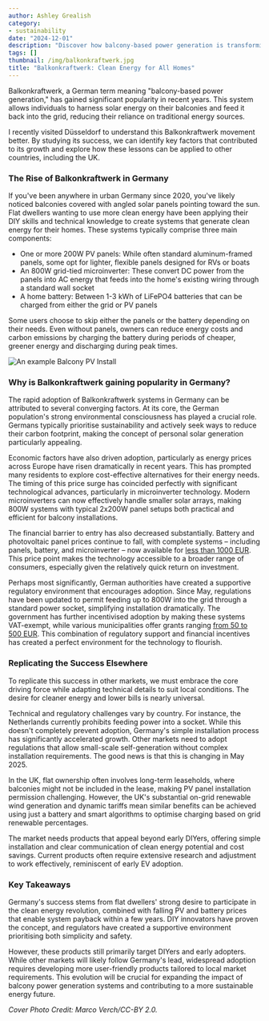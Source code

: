 ```yaml
---
author: Ashley Grealish
category:
- sustainability
date: "2024-12-01"
description: "Discover how balcony-based power generation is transforming the way households generate and consume energy."
tags: []
thumbnail: /img/balkonkraftwerk.jpg
title: "Balkonkraftwerk: Clean Energy for All Homes"
---
```


Balkonkraftwerk, a German term meaning "balcony-based power generation," has gained significant popularity in recent years. This system allows individuals to harness solar energy on their balconies and feed it back into the grid, reducing their reliance on traditional energy sources. 

I recently visited Düsseldorf to understand this Balkonkraftwerk movement better. By studying its success, we can identify key factors that contributed to its growth and explore how these lessons can be applied to other countries, including the UK.

### The Rise of Balkonkraftwerk in Germany

If you've been anywhere in urban Germany since 2020, you've likely noticed balconies covered with angled solar panels pointing toward the sun. Flat dwellers wanting to use more clean energy have been applying their DIY skills and technical knowledge to create systems that generate clean energy for their homes. These systems typically comprise three main components:

- One or more 200W PV panels: While often standard aluminum-framed panels, some opt for lighter, flexible panels designed for RVs or boats
- An 800W grid-tied microinverter: These convert DC power from the panels into AC energy that feeds into the home's existing wiring through a standard wall socket
- A home battery: Between 1-3 kWh of LiFePO4 batteries that can be charged from either the grid or PV panels

Some users choose to skip either the panels or the battery depending on their needs. Even without panels, owners can reduce energy costs and carbon emissions by charging the battery during periods of cheaper, greener energy and discharging during peak times.

![An example Balcony PV Install](/img/balkonkraftwerk.jpg)


### Why is Balkonkraftwerk gaining popularity in Germany? 

The rapid adoption of Balkonkraftwerk systems in Germany can be attributed to several converging factors. At its core, the German population's strong environmental consciousness has played a crucial role. Germans typically prioritise sustainability and actively seek ways to reduce their carbon footprint, making the concept of personal solar generation particularly appealing.

Economic factors have also driven adoption, particularly as energy prices across Europe have risen dramatically in recent years. This has prompted many residents to explore cost-effective alternatives for their energy needs. The timing of this price surge has coincided perfectly with significant technological advances, particularly in microinverter technology. Modern microinverters can now effectively handle smaller solar arrays, making 800W systems with typical 2x200W panel setups both practical and efficient for balcony installations.

The financial barrier to entry has also decreased substantially. Battery and photovoltaic panel prices continue to fall, with complete systems – including panels, battery, and microinverter – now available for [less than 1000 EUR](https://yuma.de/products/anker-solix-solarbank-2-pro-mit-2x-440w-gratismodulen-ja-solar). This price point makes the technology accessible to a broader range of consumers, especially given the relatively quick return on investment.

Perhaps most significantly, German authorities have created a supportive regulatory environment that encourages adoption. Since May, regulations have been updated to permit feeding up to 800W into the grid through a standard power socket, simplifying installation dramatically. The government has further incentivised adoption by making these systems VAT-exempt, while various municipalities offer grants ranging [from 50 to 500 EUR](https://www.adac.de/rund-ums-haus/energie/versorgung/balkonkraftwerk/). This combination of regulatory support and financial incentives has created a perfect environment for the technology to flourish.


### Replicating the Success Elsewhere

To replicate this success in other markets, we must embrace the core driving force while adapting technical details to suit local conditions. The desire for cleaner energy and lower bills is nearly universal.

Technical and regulatory challenges vary by country. For instance, the Netherlands currently prohibits feeding power into a socket. While this doesn't completely prevent adoption, Germany's simple installation process has significantly accelerated growth. Other markets need to adopt regulations that allow small-scale self-generation without complex installation requirements. The good news is that this is changing in May 2025.

In the UK, flat ownership often involves long-term leaseholds, where balconies might not be included in the lease, making PV panel installation permission challenging. However, the UK's substantial on-grid renewable wind generation and dynamic tariffs mean similar benefits can be achieved using just a battery and smart algorithms to optimise charging based on grid renewable percentages.

The market needs products that appeal beyond early DIYers, offering simple installation and clear communication of clean energy potential and cost savings. Current products often require extensive research and adjustment to work effectively, reminiscent of early EV adoption.

### Key Takeaways

Germany's success stems from flat dwellers' strong desire to participate in the clean energy revolution, combined with falling PV and battery prices that enable system payback within a few years. DIY innovators have proven the concept, and regulators have created a supportive environment prioritising both simplicity and safety.

However, these products still primarily target DIYers and early adopters. While other markets will likely follow Germany's lead, widespread adoption requires developing more user-friendly products tailored to local market requirements. This evolution will be crucial for expanding the impact of balcony power generation systems and contributing to a more sustainable energy future.

*Cover Photo Credit: Marco Verch/CC-BY 2.0.*
